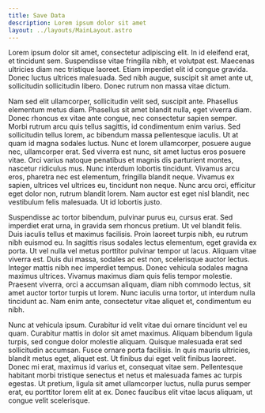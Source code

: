 ```yaml
---
title: Save Data
description: Lorem ipsum dolor sit amet
layout: ../layouts/MainLayout.astro
---
```


Lorem ipsum dolor sit amet, consectetur adipiscing elit. In id eleifend erat, et tincidunt sem. Suspendisse vitae fringilla nibh, et volutpat est. Maecenas ultricies diam nec tristique laoreet. Etiam imperdiet elit id congue gravida. Donec luctus ultrices malesuada. Sed nibh augue, suscipit sit amet ante ut, sollicitudin sollicitudin libero. Donec rutrum non massa vitae dictum.

Nam sed elit ullamcorper, sollicitudin velit sed, suscipit ante. Phasellus elementum metus diam. Phasellus sit amet blandit nulla, eget viverra diam. Donec rhoncus ex vitae ante congue, nec consectetur sapien semper. Morbi rutrum arcu quis tellus sagittis, id condimentum enim varius. Sed sollicitudin tellus lorem, ac bibendum massa pellentesque iaculis. Ut at quam id magna sodales luctus. Nunc et lorem ullamcorper, posuere augue nec, ullamcorper erat. Sed viverra est nunc, sit amet luctus eros posuere vitae. Orci varius natoque penatibus et magnis dis parturient montes, nascetur ridiculus mus. Nunc interdum lobortis tincidunt. Vivamus arcu eros, pharetra nec est elementum, fringilla blandit neque. Vivamus ex sapien, ultrices vel ultrices eu, tincidunt non neque. Nunc arcu orci, efficitur eget dolor non, rutrum blandit lorem. Nam auctor est eget nisl blandit, nec vestibulum felis malesuada. Ut id lobortis justo.

Suspendisse ac tortor bibendum, pulvinar purus eu, cursus erat. Sed imperdiet erat urna, in gravida sem rhoncus pretium. Ut vel blandit felis. Duis iaculis tellus et maximus facilisis. Proin laoreet turpis nibh, eu rutrum nibh euismod eu. In sagittis risus sodales lectus elementum, eget gravida ex porta. Ut vel nulla vel metus porttitor pulvinar tempor ut lacus. Aliquam vitae viverra est. Duis dui massa, sodales ac est non, scelerisque auctor lectus. Integer mattis nibh nec imperdiet tempus. Donec vehicula sodales magna maximus ultrices. Vivamus maximus diam quis felis tempor molestie. Praesent viverra, orci a accumsan aliquam, diam nibh commodo lectus, sit amet auctor tortor turpis ut lorem. Nunc iaculis urna tortor, ut interdum nulla tincidunt ac. Nam enim ante, consectetur vitae aliquet et, condimentum eu nibh.

Nunc at vehicula ipsum. Curabitur id velit vitae dui ornare tincidunt vel eu quam. Curabitur mattis in dolor sit amet maximus. Aliquam bibendum ligula turpis, sed congue dolor molestie aliquam. Quisque malesuada erat sed sollicitudin accumsan. Fusce ornare porta facilisis. In quis mauris ultricies, blandit metus eget, aliquet est. Ut finibus dui eget velit finibus laoreet. Donec mi erat, maximus id varius et, consequat vitae sem. Pellentesque habitant morbi tristique senectus et netus et malesuada fames ac turpis egestas. Ut pretium, ligula sit amet ullamcorper luctus, nulla purus semper erat, eu porttitor lorem elit at ex. Donec faucibus elit vitae lacus aliquam, ut congue velit scelerisque. 
